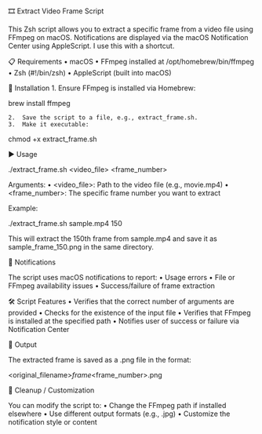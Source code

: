 🎞️ Extract Video Frame Script

This Zsh script allows you to extract a specific frame from a video file using FFmpeg on macOS. Notifications are displayed via the macOS Notification Center using AppleScript. I use this with a shortcut.

📋 Requirements
	•	macOS
	•	FFmpeg installed at /opt/homebrew/bin/ffmpeg
	•	Zsh (#!/bin/zsh)
	•	AppleScript (built into macOS)

🔧 Installation
	1.	Ensure FFmpeg is installed via Homebrew:

brew install ffmpeg


	2.	Save the script to a file, e.g., extract_frame.sh.
	3.	Make it executable:

chmod +x extract_frame.sh



▶️ Usage

./extract_frame.sh <video_file> <frame_number>

Arguments:
	•	<video_file>: Path to the video file (e.g., movie.mp4)
	•	<frame_number>: The specific frame number you want to extract

Example:

./extract_frame.sh sample.mp4 150

This will extract the 150th frame from sample.mp4 and save it as sample_frame_150.png in the same directory.

🔔 Notifications

The script uses macOS notifications to report:
	•	Usage errors
	•	File or FFmpeg availability issues
	•	Success/failure of frame extraction

🛠️ Script Features
	•	Verifies that the correct number of arguments are provided
	•	Checks for the existence of the input file
	•	Verifies that FFmpeg is installed at the specified path
	•	Notifies user of success or failure via Notification Center

📂 Output

The extracted frame is saved as a .png file in the format:

<original_filename>_frame_<frame_number>.png

🧼 Cleanup / Customization

You can modify the script to:
	•	Change the FFmpeg path if installed elsewhere
	•	Use different output formats (e.g., .jpg)
	•	Customize the notification style or content